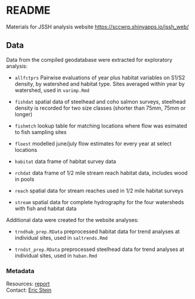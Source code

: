 # README

Materials for JSSH analysis website https://sccwrp.shinyapps.io/jssh_web/

## Data

Data from the compiled geodatabase were extracted for exploratory analysis:

* `allfctprs` Pairwise evaluations of year plus habitat variables on S1/S2 density, by watershed and habitat type. Sites averaged within year by watershed, used in `varimp.Rmd`

* `fishdat` spatial data of steelhead and coho salmon surveys, steelhead density is recorded for two size classes (shorter than 75mm, 75mm or longer)

* `fishmtch` lookup table for matching locations where flow was esimated to fish sampling sites

* `floest` modelled june/july flow estimates for every year at select locations

* `habitat` data frame of habitat survey data

* `rchdat` data frame of 1/2 mile stream reach habitat data, includes wood in pools

* `reach` spatial data for stream reaches used in 1/2 mile habitat surveys

* `stream` spatial data for complete hydrography for the four watersheds with fish and habitat data

Additional data were created for the website analyses:

* `trndhab_prep.RData` preprocessed habitat data for trend analyses at individual sites, used in `saltrends.Rmd`

* `trndst_prep.RData` preprocessed steelhead data for trend analyses at individual sites, used in `haban.Rmd`

### Metadata
Resources: <a href="https://ftp.sccwrp.org/pub/download/DOCUMENTS/TechnicalReports/1082_SantaCruzSteelheads.pdf">report</a><br>
Contact: <a href="https://www.sccwrp.org/about/staff/eric-stein/">Eric Stein</a><br>
